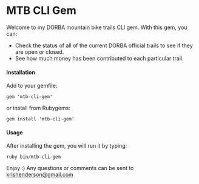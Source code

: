 # MTB CLI Gem

Welcome to my DORBA mountain bike trails CLI gem. With this gem, you can:
  - Check the status of all of the current DORBA official trails to see if they are open or closed.
  - See how much money has been contributed to each particular trail.

#### Installation
 Add to your gemfile:

 `gem 'mtb-cli-gem'`

 or install from Rubygems:

 `gem install 'mtb-cli-gem'`

#### Usage
 After installing the gem, you will run it by typing:

 `ruby bin/mtb-cli-gem`

 Enjoy :)
 Any questions or comments can be sent to krishenderson@gmail.com